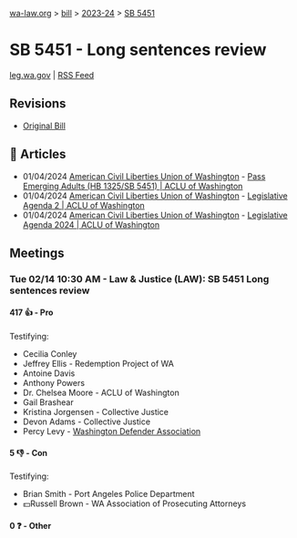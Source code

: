 [wa-law.org](/) > [bill](/bill/) > [2023-24](/bill/2023-24/) > [SB 5451](/bill/2023-24/sb/5451/)

# SB 5451 - Long sentences review
[leg.wa.gov](https://app.leg.wa.gov/billsummary?BillNumber=5451&Year=2023&Initiative=false) | [RSS Feed](./rss.xml)

## Revisions
* [Original Bill](1/)

## 📰 Articles
* 01/04/2024 [American Civil Liberties Union of Washington](/org/american_civil_liberties_union_of_washington/) - [Pass Emerging Adults (HB 1325/SB 5451) | ACLU of Washington](http://www.aclu-wa.org/pages/pass-emerging-adults hb-1325sb-5451#:~:text=SB%205451)
* 01/04/2024 [American Civil Liberties Union of Washington](/org/american_civil_liberties_union_of_washington/) - [Legislative Agenda 2 | ACLU of Washington](http://www.aclu-wa.org/pages/legislative-agenda-2#:~:text=SB%205451)
* 01/04/2024 [American Civil Liberties Union of Washington](/org/american_civil_liberties_union_of_washington/) - [Legislative Agenda 2024 | ACLU of Washington](http://www.aclu-wa.org/pages/legislative-agenda-2024#:~:text=SB%205451)

## Meetings
### Tue 02/14 10:30 AM - Law & Justice (LAW): SB 5451 Long sentences review
#### 417 👍 - Pro
Testifying:
* Cecilia Conley
* Jeffrey Ellis - Redemption Project of WA
* Antoine Davis
* Anthony Powers
* Dr. Chelsea Moore - ACLU of Washington
* Gail Brashear
* Kristina Jorgensen - Collective Justice
* Devon Adams - Collective Justice
* Percy Levy - [Washington Defender Association](/org/washington_defender_association/)

#### 5 👎 - Con
Testifying:
* Brian Smith - Port Angeles Police Department
* 💵Russell Brown - WA Association of Prosecuting Attorneys

#### 0 ❓ - Other
